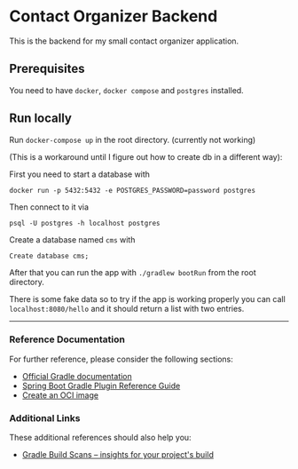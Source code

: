 # Contact Organizer Backend

This is the backend for my small contact organizer application.

## Prerequisites

You need to have `docker`, `docker compose` and `postgres` installed.

## Run locally

Run `docker-compose up` in the root directory. (currently not working)

(This is a workaround until I figure out how to create db in a different way):

First you need to start a database with

```
docker run -p 5432:5432 -e POSTGRES_PASSWORD=password postgres
```

Then connect to it via

```
psql -U postgres -h localhost postgres
```

Create a database named `cms` with 
```aidl
Create database cms;
```
After that you can run the app with `./gradlew bootRun` from the root directory.

There is some fake data so to try if the app is working properly you can call `localhost:8080/hello` and it should return a list with two entries.

____________________

### Reference Documentation

For further reference, please consider the following sections:

* [Official Gradle documentation](https://docs.gradle.org)
* [Spring Boot Gradle Plugin Reference Guide](https://docs.spring.io/spring-boot/docs/2.4.4/gradle-plugin/reference/html/)
* [Create an OCI image](https://docs.spring.io/spring-boot/docs/2.4.4/gradle-plugin/reference/html/#build-image)

### Additional Links

These additional references should also help you:

* [Gradle Build Scans – insights for your project's build](https://scans.gradle.com#gradle)

